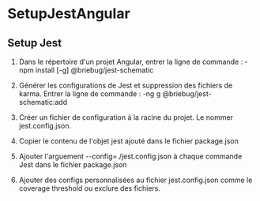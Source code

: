 # SetupJestAngular

## Setup Jest

1. Dans le répertoire d'un projet Angular, entrer la ligne de commande : 
-npm install [-g] @briebug/jest-schematic

2. Générer les configurations de Jest et suppression des fichiers de karma. Entrer la ligne de commande : 
-ng g @briebug/jest-schematic:add

3. Créer un fichier de configuration à la racine du projet. Le nommer jest.config.json.

4. Copier le contenu de l'objet jest ajouté dans le fichier package.json

5. Ajouter l'arguement --config=./jest.config.json à chaque commande Jest dans le fichier package.json

6. Ajouter des configs personnalisées au fichier jest.config.json comme le coverage threshold ou exclure des fichiers.
